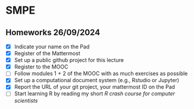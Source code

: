 # SMPE
## Homeworks 26/09/2024
- [x] Indicate your name on the Pad
- [x] Register of the Mattermost
- [x] Set up a public github project for this lecture
- [x] Register to the MOOC
- [ ] Follow modules 1 + 2 of the MOOC with as much exercises as possible
- [x] Set up a computational document system (e.g., Rstudio or Jupyter)
- [x] Report the URL of your git project, your mattermost ID on the Pad
- [ ] Start learning R by reading my short _R crash course for computer scientists_
